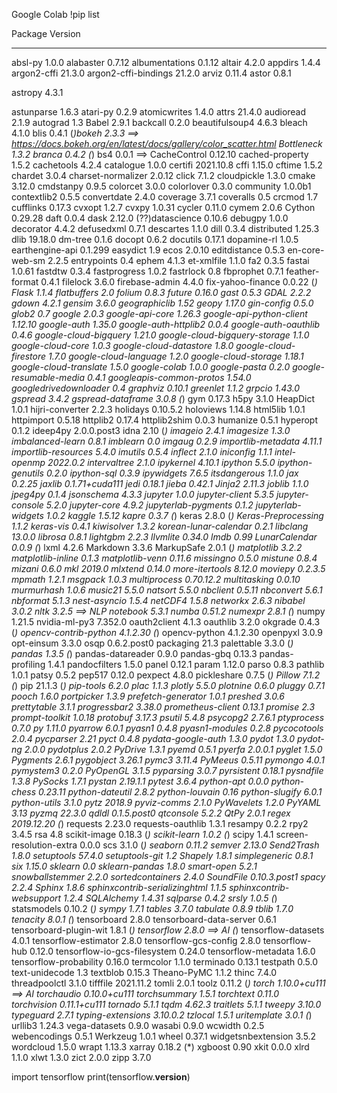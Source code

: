 Google Colab
!pip list

Package                       Version
----------------------------- --------------
absl-py                       1.0.0
alabaster                     0.7.12
albumentations                0.1.12
altair                        4.2.0
appdirs                       1.4.4
argon2-cffi                   21.3.0
argon2-cffi-bindings          21.2.0
arviz                         0.11.4
astor                         0.8.1

astropy                       4.3.1

astunparse                    1.6.3
atari-py                      0.2.9
atomicwrites                  1.4.0
attrs                         21.4.0
audioread                     2.1.9
autograd                      1.3
Babel                         2.9.1
backcall                      0.2.0
beautifulsoup4                4.6.3
bleach                        4.1.0
blis                          0.4.1
(*)bokeh                         2.3.3   ==> https://docs.bokeh.org/en/latest/docs/gallery/color_scatter.html
Bottleneck                    1.3.2
branca                        0.4.2
(*) bs4                           0.0.1 ==> 
CacheControl                  0.12.10
cached-property               1.5.2
cachetools                    4.2.4
catalogue                     1.0.0
certifi                       2021.10.8
cffi                          1.15.0
cftime                        1.5.2
chardet                       3.0.4
charset-normalizer            2.0.12
click                         7.1.2
cloudpickle                   1.3.0
cmake                         3.12.0
cmdstanpy                     0.9.5
colorcet                      3.0.0
colorlover                    0.3.0
community                     1.0.0b1
contextlib2                   0.5.5
convertdate                   2.4.0
coverage                      3.7.1
coveralls                     0.5
crcmod                        1.7
cufflinks                     0.17.3
cvxopt                        1.2.7
cvxpy                         1.0.31
cycler                        0.11.0
cymem                         2.0.6
Cython                        0.29.28
daft                          0.0.4
dask                          2.12.0
(??)datascience                   0.10.6
debugpy                       1.0.0
decorator                     4.4.2
defusedxml                    0.7.1
descartes                     1.1.0
dill                          0.3.4
distributed                   1.25.3
dlib                          19.18.0
dm-tree                       0.1.6
docopt                        0.6.2
docutils                      0.17.1
dopamine-rl                   1.0.5
earthengine-api               0.1.299
easydict                      1.9
ecos                          2.0.10
editdistance                  0.5.3
en-core-web-sm                2.2.5
entrypoints                   0.4
ephem                         4.1.3
et-xmlfile                    1.1.0
fa2                           0.3.5
fastai                        1.0.61
fastdtw                       0.3.4
fastprogress                  1.0.2
fastrlock                     0.8
fbprophet                     0.7.1
feather-format                0.4.1
filelock                      3.6.0
firebase-admin                4.4.0
fix-yahoo-finance             0.0.22
(*) Flask                         1.1.4
flatbuffers                   2.0
folium                        0.8.3
future                        0.16.0
gast                          0.5.3
GDAL                          2.2.2
gdown                         4.2.1
gensim                        3.6.0
geographiclib                 1.52
geopy                         1.17.0
gin-config                    0.5.0
glob2                         0.7
google                        2.0.3
google-api-core               1.26.3
google-api-python-client      1.12.10
google-auth                   1.35.0
google-auth-httplib2          0.0.4
google-auth-oauthlib          0.4.6
google-cloud-bigquery         1.21.0
google-cloud-bigquery-storage 1.1.0
google-cloud-core             1.0.3
google-cloud-datastore        1.8.0
google-cloud-firestore        1.7.0
google-cloud-language         1.2.0
google-cloud-storage          1.18.1
google-cloud-translate        1.5.0
google-colab                  1.0.0
google-pasta                  0.2.0
google-resumable-media        0.4.1
googleapis-common-protos      1.54.0
googledrivedownloader         0.4
graphviz                      0.10.1
greenlet                      1.1.2
grpcio                        1.43.0
gspread                       3.4.2
gspread-dataframe             3.0.8
(*) gym                           0.17.3
h5py                          3.1.0
HeapDict                      1.0.1
hijri-converter               2.2.3
holidays                      0.10.5.2
holoviews                     1.14.8
html5lib                      1.0.1
httpimport                    0.5.18
httplib2                      0.17.4
httplib2shim                  0.0.3
humanize                      0.5.1
hyperopt                      0.1.2
ideep4py                      2.0.0.post3
idna                          2.10
(*) imageio                       2.4.1
imagesize                     1.3.0
imbalanced-learn              0.8.1
imblearn                      0.0
imgaug                        0.2.9
importlib-metadata            4.11.1
importlib-resources           5.4.0
imutils                       0.5.4
inflect                       2.1.0
iniconfig                     1.1.1
intel-openmp                  2022.0.2
intervaltree                  2.1.0
ipykernel                     4.10.1
ipython                       5.5.0
ipython-genutils              0.2.0
ipython-sql                   0.3.9
ipywidgets                    7.6.5
itsdangerous                  1.1.0
jax                           0.2.25
jaxlib                        0.1.71+cuda111
jedi                          0.18.1
jieba                         0.42.1
Jinja2                        2.11.3
joblib                        1.1.0
jpeg4py                       0.1.4
jsonschema                    4.3.3
jupyter                       1.0.0
jupyter-client                5.3.5
jupyter-console               5.2.0
jupyter-core                  4.9.2
jupyterlab-pygments           0.1.2
jupyterlab-widgets            1.0.2
kaggle                        1.5.12
kapre                         0.3.7
(*) keras                         2.8.0
(*) Keras-Preprocessing           1.1.2
keras-vis                     0.4.1
kiwisolver                    1.3.2
korean-lunar-calendar         0.2.1
libclang                      13.0.0
librosa                       0.8.1
lightgbm                      2.2.3
llvmlite                      0.34.0
lmdb                          0.99
LunarCalendar                 0.0.9
(*) lxml                          4.2.6
Markdown                      3.3.6
MarkupSafe                    2.0.1
(*) matplotlib                    3.2.2
matplotlib-inline             0.1.3
matplotlib-venn               0.11.6
missingno                     0.5.0
mistune                       0.8.4
mizani                        0.6.0
mkl                           2019.0
mlxtend                       0.14.0
more-itertools                8.12.0
moviepy                       0.2.3.5
mpmath                        1.2.1
msgpack                       1.0.3
multiprocess                  0.70.12.2
multitasking                  0.0.10
murmurhash                    1.0.6
music21                       5.5.0
natsort                       5.5.0
nbclient                      0.5.11
nbconvert                     5.6.1
nbformat                      5.1.3
nest-asyncio                  1.5.4
netCDF4                       1.5.8
networkx                      2.6.3
nibabel                       3.0.2
nltk                          3.2.5 ==> NLP
notebook                      5.3.1
numba                         0.51.2
numexpr                       2.8.1
(*) numpy                         1.21.5
nvidia-ml-py3                 7.352.0
oauth2client                  4.1.3
oauthlib                      3.2.0
okgrade                       0.4.3
(*) opencv-contrib-python         4.1.2.30
(*) opencv-python                 4.1.2.30
openpyxl                      3.0.9
opt-einsum                    3.3.0
osqp                          0.6.2.post0
packaging                     21.3
palettable                    3.3.0
(*) pandas                        1.3.5
(*) pandas-datareader             0.9.0
pandas-gbq                    0.13.3
pandas-profiling              1.4.1
pandocfilters                 1.5.0
panel                         0.12.1
param                         1.12.0
parso                         0.8.3
pathlib                       1.0.1
patsy                         0.5.2
pep517                        0.12.0
pexpect                       4.8.0
pickleshare                   0.7.5
(*) Pillow                        7.1.2
(*) pip                           21.1.3
(*) pip-tools                     6.2.0
plac                          1.1.3
plotly                        5.5.0
plotnine                      0.6.0
pluggy                        0.7.1
pooch                         1.6.0
portpicker                    1.3.9
prefetch-generator            1.0.1
preshed                       3.0.6
prettytable                   3.1.1
progressbar2                  3.38.0
prometheus-client             0.13.1
promise                       2.3
prompt-toolkit                1.0.18
protobuf                      3.17.3
psutil                        5.4.8
psycopg2                      2.7.6.1
ptyprocess                    0.7.0
py                            1.11.0
pyarrow                       6.0.1
pyasn1                        0.4.8
pyasn1-modules                0.2.8
pycocotools                   2.0.4
pycparser                     2.21
pyct                          0.4.8
pydata-google-auth            1.3.0
pydot                         1.3.0
pydot-ng                      2.0.0
pydotplus                     2.0.2
PyDrive                       1.3.1
pyemd                         0.5.1
pyerfa                        2.0.0.1
pyglet                        1.5.0
Pygments                      2.6.1
pygobject                     3.26.1
pymc3                         3.11.4
PyMeeus                       0.5.11
pymongo                       4.0.1
pymystem3                     0.2.0
PyOpenGL                      3.1.5
pyparsing                     3.0.7
pyrsistent                    0.18.1
pysndfile                     1.3.8
PySocks                       1.7.1
pystan                        2.19.1.1
pytest                        3.6.4
python-apt                    0.0.0
python-chess                  0.23.11
python-dateutil               2.8.2
python-louvain                0.16
python-slugify                6.0.1
python-utils                  3.1.0
pytz                          2018.9
pyviz-comms                   2.1.0
PyWavelets                    1.2.0
PyYAML                        3.13
pyzmq                         22.3.0
qdldl                         0.1.5.post0
qtconsole                     5.2.2
QtPy                          2.0.1
regex                         2019.12.20
(*) requests                      2.23.0
requests-oauthlib             1.3.1
resampy                       0.2.2
rpy2                          3.4.5
rsa                           4.8
scikit-image                  0.18.3
(*) scikit-learn                  1.0.2
(*) scipy                         1.4.1
screen-resolution-extra       0.0.0
scs                           3.1.0
(*) seaborn                       0.11.2
semver                        2.13.0
Send2Trash                    1.8.0
setuptools                    57.4.0
setuptools-git                1.2
Shapely                       1.8.1
simplegeneric                 0.8.1
six                           1.15.0
sklearn                       0.0
sklearn-pandas                1.8.0
smart-open                    5.2.1
snowballstemmer               2.2.0
sortedcontainers              2.4.0
SoundFile                     0.10.3.post1
spacy                         2.2.4
Sphinx                        1.8.6
sphinxcontrib-serializinghtml 1.1.5
sphinxcontrib-websupport      1.2.4
SQLAlchemy                    1.4.31
sqlparse                      0.4.2
srsly                         1.0.5
(*) statsmodels                   0.10.2
(*) sympy                         1.7.1
tables                        3.7.0
tabulate                      0.8.9
tblib                         1.7.0
tenacity                      8.0.1
(*) tensorboard                   2.8.0
tensorboard-data-server       0.6.1
tensorboard-plugin-wit        1.8.1
(*) tensorflow                    2.8.0 ==> AI
(*) tensorflow-datasets           4.0.1
tensorflow-estimator          2.8.0
tensorflow-gcs-config         2.8.0
tensorflow-hub                0.12.0
tensorflow-io-gcs-filesystem  0.24.0
tensorflow-metadata           1.6.0
tensorflow-probability        0.16.0
termcolor                     1.1.0
terminado                     0.13.1
testpath                      0.5.0
text-unidecode                1.3
textblob                      0.15.3
Theano-PyMC                   1.1.2
thinc                         7.4.0
threadpoolctl                 3.1.0
tifffile                      2021.11.2
tomli                         2.0.1
toolz                         0.11.2
(*) torch                         1.10.0+cu111  ==> AI
torchaudio                    0.10.0+cu111
torchsummary                  1.5.1
torchtext                     0.11.0
torchvision                   0.11.1+cu111
tornado                       5.1.1
tqdm                          4.62.3
traitlets                     5.1.1
tweepy                        3.10.0
typeguard                     2.7.1
typing-extensions             3.10.0.2
tzlocal                       1.5.1
uritemplate                   3.0.1
(*) urllib3                       1.24.3
vega-datasets                 0.9.0
wasabi                        0.9.0
wcwidth                       0.2.5
webencodings                  0.5.1
Werkzeug                      1.0.1
wheel                         0.37.1
widgetsnbextension            3.5.2
wordcloud                     1.5.0
wrapt                         1.13.3
xarray                        0.18.2
(*) xgboost                       0.90 
xkit                          0.0.0
xlrd                          1.1.0
xlwt                          1.3.0
zict                          2.0.0
zipp                          3.7.0
























import tensorflow
print(tensorflow.__version__)
